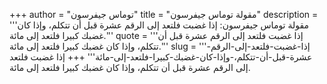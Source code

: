 +++
author = "توماس جيفرسون"
title = "مقولة توماس جيفرسون"
description = '''مقولة توماس جيفرسون: إذا غضبت فلتعد إلى الرقم عشرة قبل أن تتكلم، وإذا كان غضبك كبيرا فلتعد إلى مائة.'''
quote = '''إذا غضبت فلتعد إلى الرقم عشرة قبل أن تتكلم، وإذا كان غضبك كبيرا فلتعد إلى مائة.'''
slug = '''إذا-غضبت-فلتعد-إلى-الرقم-عشرة-قبل-أن-تتكلم،-وإذا-كان-غضبك-كبيرا-فلتعد-إلى-مائة'''
+++
إذا غضبت فلتعد إلى الرقم عشرة قبل أن تتكلم، وإذا كان غضبك كبيرا فلتعد إلى مائة.
